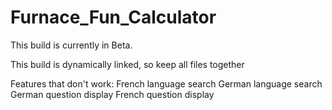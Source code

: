 # Furnace_Fun_Calculator

This build is currently in Beta.

This build is dynamically linked, so keep all files together

Features that don't work:
French language search
German language search
German question display
French question display